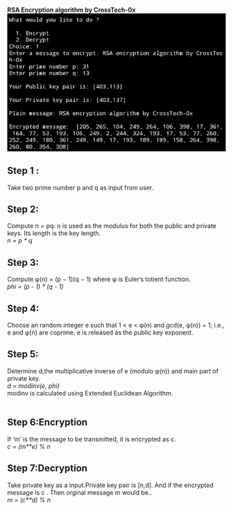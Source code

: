 <h4>RSA Encryption algorithm by CrossTech-0x
<img src="encrypt.png">
<br>
<h2>Step 1 :</h1>
Take two prime number p and q as input from user.
<h2>Step 2:</h2>
Compute n = pq. n is used as the modulus for both the public and private keys. Its length is the key length.
<br>
<i>n = p * q</i>

<h2>Step 3:</h2>
Compute φ(n) = (p − 1)(q − 1) where φ is Euler’s totient function.
<br><i>phi = (p - 1) * (q - 1)</i>
<h2>Step 4:</h2>
Choose an random integer e such that 1 < e < φ(n) and gcd(e, φ(n)) = 1; 
i.e., e and φ(n) are coprime. e is released as the public key exponent.
<h2>Step 5: </h2>
Determine d,the multiplicative inverse of e (modulo φ(n)) and main part of private key.
<br><i>d = modinv(e, phi)</i><br>
modinv is calculated using Extended Euclidean Algorithm.
<br><br>
<h2>Step 6:Encryption</h2>
If ‘m’ is the message to be transmitted, it is encrypted as c.
<br><i>c = (m**e) % n</i>


<h2>Step 7:Decryption</h2>
Take private key as a input.Private key pair is [n,d]. 
And if the encrypted message is c . Then orginal message m would be..
<br><i>m = (c**d) % n</i>
